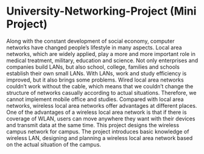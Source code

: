 # University-Networking-Project (Mini Project)

Along with the constant development of social economy, computer networks
have changed people’s lifestyle in many aspects. Local area networks, which are
widely applied, play a more and more important role in medical treatment,
military, education and science. Not only enterprises and companies build LANs,
but also school, college, families and schools establish their own small LANs.
With LANs, work and study efficiency is improved, but it also brings some
problems. Wired local area networks couldn’t work without the cable, which
means that we couldn’t change the structure of networks casually according to
actual situations. Therefore, we cannot implement mobile office and studies.
Compared with local area networks, wireless local area networks offer
advantages at different places. One of the advantages of a wireless local area
network is that if there is coverage of WLAN, users can move anywhere they
want with their devices and transmit data at the same time.
This project designs the wireless campus network for campus. The project
introduces basic knowledge of wireless LAN, designing and planning a wireless
local area network based on the actual situation of the campus.
